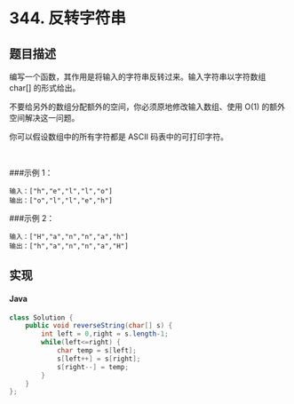 # 344. 反转字符串

## 题目描述
编写一个函数，其作用是将输入的字符串反转过来。输入字符串以字符数组 char[] 的形式给出。

不要给另外的数组分配额外的空间，你必须原地修改输入数组、使用 O(1) 的额外空间解决这一问题。

你可以假设数组中的所有字符都是 ASCII 码表中的可打印字符。

 

###示例 1：
```
输入：["h","e","l","l","o"]
输出：["o","l","l","e","h"]
```
###示例 2：
```
输入：["H","a","n","n","a","h"]
输出：["h","a","n","n","a","H"]
```


## 实现
#### Java
```Java
class Solution {
    public void reverseString(char[] s) {
        int left = 0,right = s.length-1;
		while(left<=right) {
			char temp = s[left];
			s[left++] = s[right];
			s[right--] = temp;
		}
    }
};
```